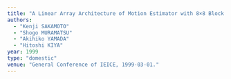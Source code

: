 ```yaml
---
title: "A Linear Array Architecture of Motion Estimator with 8×8 Block Mode for MPEG4"
authors:
  - "Kenji SAKAMOTO"
  - "Shogo MURAMATSU"
  - "Akihiko YAMADA"
  - "Hitoshi KIYA"
year: 1999
type: "domestic"
venue: "General Conference of IEICE, 1999-03-01."
---
```

